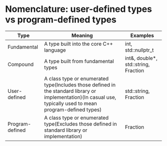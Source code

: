 # Nomenclature: user-defined types vs program-defined types

|Type|	Meaning|	Examples|
|----|---------|---------|
|Fundamental|	A type built into the core C++ language|	int, std::nullptr_t|
|Compound|	A type built from fundamental types|	int&, double*, std::string, Fraction|
|User-defined|	A class type or enumerated type(Includes those defined in the standard library or implementation)(In casual use, typically used to mean program-defined types)|	std::string, Fraction|
|Program-defined |	A class type or enumerated type(Excludes those defined in standard library or implementation)|	Fraction|